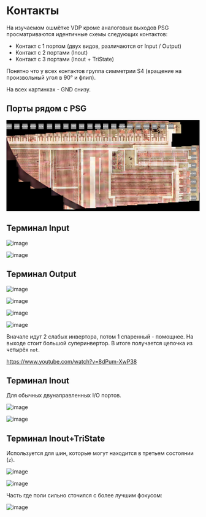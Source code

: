# Контакты

На изучаемом ошмётке VDP кроме аналоговых выходов PSG просматриваются идентичные схемы следующих контактов:
- Контакт с 1 портом (двух видов, различаются от Input / Output)
- Контакт с 2 портами (Inout)
- Контакт с 3 портами (Inout + TriState)

Понятно что у всех контактов группа симметрии S4 (вращение на произвольный угол в 90° и флип).

На всех картинках - GND снизу.

## Порты рядом с PSG

![PSG_Pads](/imgstore/PSG_Pads.png)

## Терминал Input

![image](/imstore/177574039-d237de48-ed87-4b40-8b99-d4b56eced7de.png)

![image](/imstore/177593251-82b7bf65-76b0-4643-95bf-a0becaa6316c.png)

## Терминал Output

![image](/imstore/177621881-32e7b2a7-2d68-40ac-beb5-9ec639c5a78e.png)

![image](/imstore/177593122-86d1e8f1-2c57-42d8-93ba-421cf94bdf6f.png)

![image](/imstore/177602665-83bdf15b-7e3c-49dc-9472-a32949f701e4.png)

![image](/imstore/177604431-708bcec8-8d9f-4540-a803-12a3339fb28d.png)

Вначале идут 2 слабых инвертора, потом 1 спаренный - помощнее. На выходе стоит большой суперинвертор. В итоге получается цепочка из четырёх `not`.

https://www.youtube.com/watch?v=8dPum-XwP38

## Терминал Inout

Для обычных двунаправленных I/O портов.

![image](/imstore/177622002-b8cf186f-676d-4bb4-a789-98c2cbc55c2f.png)

![image](/imstore/177622044-48ddc15b-fbb4-4e58-a9c0-461e34cffa87.png)

## Терминал Inout+TriState

Используется для шин, которые могут находится в третьем состоянии (`z`).

![image](/imstore/177622165-e8c789b6-e382-487b-b181-10ec6ea9a176.png)

![image](/imstore/177593661-c6aa9c68-350c-4879-806b-88099d4d8fcf.png)

Часть где поли сильно сточился с более лучшим фокусом:

![image](/imstore/177594127-040d8a4a-9d88-43b8-adf4-d6321fa1eb24.png)

